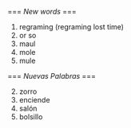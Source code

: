 === *New words* ===

1. regraming (regraming lost time)
2. or so
3. maul
4. mole
5. mule

=== *Nuevas Palabras* ===

2. zorro
3. enciende
4. salón
5. bolsillo
